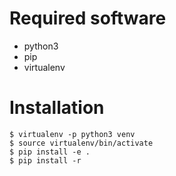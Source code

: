 # Required software
- python3
- pip
- virtualenv

# Installation
    $ virtualenv -p python3 venv
    $ source virtualenv/bin/activate
    $ pip install -e .
    $ pip install -r